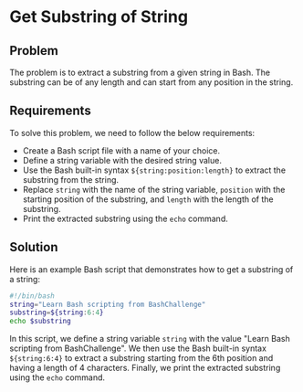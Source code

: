 # Get Substring of String

## Problem

The problem is to extract a substring from a given string in Bash. The substring can be of any length and can start from any position in the string.

## Requirements

To solve this problem, we need to follow the below requirements:

- Create a Bash script file with a name of your choice.
- Define a string variable with the desired string value.
- Use the Bash built-in syntax `${string:position:length}` to extract the substring from the string.
- Replace `string` with the name of the string variable, `position` with the starting position of the substring, and `length` with the length of the substring.
- Print the extracted substring using the `echo` command.

## Solution

Here is an example Bash script that demonstrates how to get a substring of a string:

```bash
#!/bin/bash
string="Learn Bash scripting from BashChallenge"
substring=${string:6:4}
echo $substring
```

In this script, we define a string variable `string` with the value "Learn Bash scripting from BashChallenge". We then use the Bash built-in syntax `${string:6:4}` to extract a substring starting from the 6th position and having a length of 4 characters. Finally, we print the extracted substring using the `echo` command.
